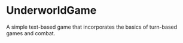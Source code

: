 # UnderworldGame
A simple text-based game that incorporates the basics of turn-based games and combat.
